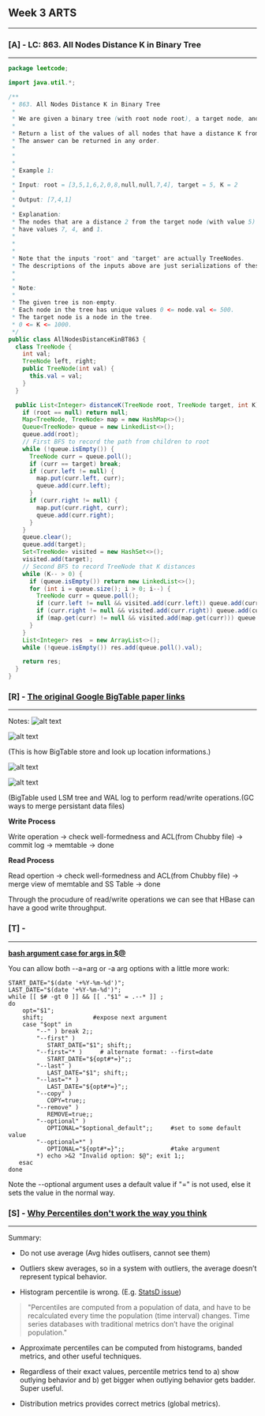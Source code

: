 ## Week 3 ARTS
------
### [A] - LC: 863. All Nodes Distance K in Binary Tree
------
```java
package leetcode;

import java.util.*;

/**
 * 863. All Nodes Distance K in Binary Tree
 *
 * We are given a binary tree (with root node root), a target node, and an integer value K.
 *
 * Return a list of the values of all nodes that have a distance K from the target node.
 * The answer can be returned in any order.
 *
 *
 *
 * Example 1:
 *
 * Input: root = [3,5,1,6,2,0,8,null,null,7,4], target = 5, K = 2
 *
 * Output: [7,4,1]
 *
 * Explanation:
 * The nodes that are a distance 2 from the target node (with value 5)
 * have values 7, 4, and 1.
 *
 *
 *
 * Note that the inputs "root" and "target" are actually TreeNodes.
 * The descriptions of the inputs above are just serializations of these objects.
 *
 *
 * Note:
 *
 * The given tree is non-empty.
 * Each node in the tree has unique values 0 <= node.val <= 500.
 * The target node is a node in the tree.
 * 0 <= K <= 1000.
 */
public class AllNodesDistanceKinBT863 {
  class TreeNode {
    int val;
    TreeNode left, right;
    public TreeNode(int val) {
      this.val = val;
    }
  }

  public List<Integer> distanceK(TreeNode root, TreeNode target, int K) {
    if (root == null) return null;
    Map<TreeNode, TreeNode> map = new HashMap<>();
    Queue<TreeNode> queue = new LinkedList<>();
    queue.add(root);
    // First BFS to record the path from children to root
    while (!queue.isEmpty()) {
      TreeNode curr = queue.poll();
      if (curr == target) break;
      if (curr.left != null) {
        map.put(curr.left, curr);
        queue.add(curr.left);
      }
      if (curr.right != null) {
        map.put(curr.right, curr);
        queue.add(curr.right);
      }
    }
    queue.clear();
    queue.add(target);
    Set<TreeNode> visited = new HashSet<>();
    visited.add(target);
    // Second BFS to record TreeNode that K distances
    while (K-- > 0) {
      if (queue.isEmpty()) return new LinkedList<>();
      for (int i = queue.size(); i > 0; i--) {
        TreeNode curr = queue.poll();
        if (curr.left != null && visited.add(curr.left)) queue.add(curr.left);
        if (curr.right != null && visited.add(curr.right)) queue.add(curr.right);
        if (map.get(curr) != null && visited.add(map.get(curr))) queue.add(map.get(curr));
      }
    }
    List<Integer> res  = new ArrayList<>();
    while (!queue.isEmpty()) res.add(queue.poll().val);

    return res;
  }
}
```

### [R] - [The original Google BigTable paper links](https://static.googleusercontent.com/media/research.google.com/en//archive/bigtable-osdi06.pdf)
------

Notes:
![alt text](https://github.com/snowan/ARTS/blob/W2-ARTS/images/bigtable-column.png)

![alt text](https://github.com/snowan/ARTS/blob/W2-ARTS/images/bigtable-store.png)

(This is how BigTable store and look up location informations.)

![alt text](https://github.com/snowan/ARTS/blob/W2-ARTS/images/bigtable-architechture.png)

![alt text](https://github.com/snowan/ARTS/blob/W2-ARTS/images/bigtable-arch.png)

(BigTable used LSM tree and WAL log to perform read/write operations.(GC ways to merge persistant data files)

**Write Process**

Write operation -> check well-formedness and ACL(from Chubby file) -> commit log -> memtable -> done

**Read Process**

Read opertion ->  check well-formedness and ACL(from Chubby file) -> merge view of memtable and SS Table -> done

Through the procudure of read/write operations we can see that HBase can have a good write throughput.


### [T] - 
------
[**bash argument case for args in $@**](https://stackoverflow.com/questions/14062895/bash-argument-case-for-args-in/14063511)

You can allow both --a=arg or -a arg options with a little more work:
```shell
START_DATE="$(date '+%Y-%m-%d')";
LAST_DATE="$(date '+%Y-%m-%d')";
while [[ $# -gt 0 ]] && [[ ."$1" = .--* ]] ;
do
    opt="$1";
    shift;              #expose next argument
    case "$opt" in
        "--" ) break 2;;
        "--first" )
           START_DATE="$1"; shift;;
        "--first="* )     # alternate format: --first=date
           START_DATE="${opt#*=}";;
        "--last" )
           LAST_DATE="$1"; shift;;
        "--last="* )
           LAST_DATE="${opt#*=}";;
        "--copy" )
           COPY=true;;
        "--remove" )
           REMOVE=true;;
        "--optional" )
           OPTIONAL="$optional_default";;     #set to some default value
        "--optional=*" )
           OPTIONAL="${opt#*=}";;             #take argument
        *) echo >&2 "Invalid option: $@"; exit 1;;
   esac
done
```
Note the --optional argument uses a default value if "=" is not used, else it sets the value in the normal way.

### [S] - [Why Percentiles don't work the way you think](https://www.vividcortex.com/blog/why-percentiles-dont-work-the-way-you-think)
------
Summary:

- Do not use average (Avg hides outlisers, cannot see them) 

- Outliers skew averages, so in a system with outliers, the average doesn’t represent typical behavior.

- Histogram percentile is wrong. (E.g. [StatsD issue](https://github.com/etsy/statsd/issues/157))
> "Percentiles are computed from a population of data, and have to be recalculated every time the population (time interval) changes. Time series databases with traditional metrics don’t have the original population." 
  
- Approximate percentiles can be computed from histograms, banded metrics, and other useful techniques.

- Regardless of their exact values, percentile metrics tend to a) show outlying behavior and b) get bigger when outlying behavior gets badder. Super useful. 

- Distribution metrics provides correct metrics (global metrics).




